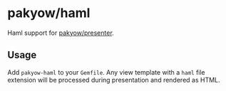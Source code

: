 # pakyow/haml

Haml support for [pakyow/presenter](https://github.com/pakyow/pakyow/tree/master/pakyow-presenter).

## Usage

Add `pakyow-haml` to your `Gemfile`. Any view template with a `haml` file extension will be processed during presentation and rendered as HTML.
